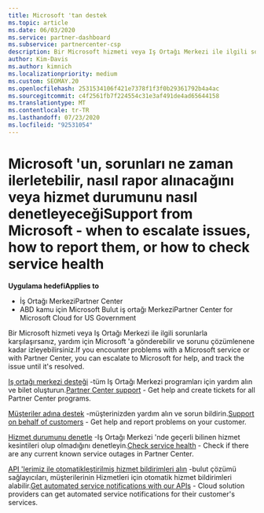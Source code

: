 ```yaml
---
title: Microsoft 'tan destek
ms.topic: article
ms.date: 06/03/2020
ms.service: partner-dashboard
ms.subservice: partnercenter-csp
description: Bir Microsoft hizmeti veya Iş Ortağı Merkezi ile ilgili sorunlar yaşadığınızda, yardım için Microsoft 'a ve sorunu çözülene kadar takip edebilirsiniz.
author: Kim-Davis
ms.author: kimnich
ms.localizationpriority: medium
ms.custom: SEOMAY.20
ms.openlocfilehash: 2531534106f421e7378f1f3f0b29361792b4a4ac
ms.sourcegitcommit: c4f2561fb7f224554c31e3af491de4ad65644158
ms.translationtype: MT
ms.contentlocale: tr-TR
ms.lasthandoff: 07/23/2020
ms.locfileid: "92531054"
---
```

# <a name="support-from-microsoft---when-to-escalate-issues-how-to-report-them-or-how-to-check-service-health"></a><span data-ttu-id="3c218-103">Microsoft 'un, sorunları ne zaman ilerletebilir, nasıl rapor alınacağını veya hizmet durumunu nasıl denetleyeceği</span><span class="sxs-lookup"><span data-stu-id="3c218-103">Support from Microsoft - when to escalate issues, how to report them, or how to check service health</span></span>

<span data-ttu-id="3c218-104">**Uygulama hedefi**</span><span class="sxs-lookup"><span data-stu-id="3c218-104">**Applies to**</span></span>

- <span data-ttu-id="3c218-105">İş Ortağı Merkezi</span><span class="sxs-lookup"><span data-stu-id="3c218-105">Partner Center</span></span>
- <span data-ttu-id="3c218-106">ABD kamu için Microsoft Bulut iş ortağı Merkezi</span><span class="sxs-lookup"><span data-stu-id="3c218-106">Partner Center for Microsoft Cloud for US Government</span></span>

<span data-ttu-id="3c218-107">Bir Microsoft hizmeti veya Iş Ortağı Merkezi ile ilgili sorunlarla karşılaşırsanız, yardım için Microsoft 'a gönderebilir ve sorunu çözümlenene kadar izleyebilirsiniz.</span><span class="sxs-lookup"><span data-stu-id="3c218-107">If you encounter problems with a Microsoft service or with Partner Center, you can escalate to Microsoft for help, and track the issue until it's resolved.</span></span>

<span data-ttu-id="3c218-108">[Iş ortağı merkezi desteği](report-problems-with-partner-center.md) -tüm Iş Ortağı Merkezi programları için yardım alın ve bilet oluşturun.</span><span class="sxs-lookup"><span data-stu-id="3c218-108">[Partner Center support](report-problems-with-partner-center.md) - Get help and create tickets for all Partner Center programs.</span></span>

<span data-ttu-id="3c218-109">[Müşteriler adına destek](report-problems-on-behalf-of-a-customer.md) -müşterinizden yardım alın ve sorun bildirin.</span><span class="sxs-lookup"><span data-stu-id="3c218-109">[Support on behalf of customers](report-problems-on-behalf-of-a-customer.md) - Get help and report problems on your customer.</span></span>

<span data-ttu-id="3c218-110">[Hizmet durumunu denetle](check-service-health.md) -Iş Ortağı Merkezi 'nde geçerli bilinen hizmet kesintileri olup olmadığını denetleyin.</span><span class="sxs-lookup"><span data-stu-id="3c218-110">[Check service health](check-service-health.md) - Check if there are any current known service outages in Partner Center.</span></span>

<span data-ttu-id="3c218-111">[API 'lerimiz ile otomatikleştirilmiş hizmet bildirimleri alın](get-automated-service-notifications-with-our-apis.md) -bulut çözümü sağlayıcıları, müşterilerinin Hizmetleri için otomatik hizmet bildirimleri alabilir.</span><span class="sxs-lookup"><span data-stu-id="3c218-111">[Get automated service notifications with our APIs](get-automated-service-notifications-with-our-apis.md) - Cloud solution providers can get automated service notifications for their customer's services.</span></span>


 

 



